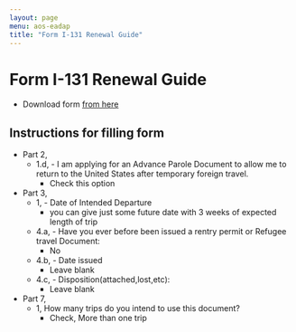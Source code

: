 ```yaml
---
layout: page
menu: aos-eadap
title: "Form I-131 Renewal Guide"
---
```


# Form I-131 Renewal Guide

- Download form [from here](https://www.uscis.gov/sites/default/files/document/forms/i-131.pdf)

## Instructions for filling form
- Part 2, 
  - 1.d, - I am applying for an Advance Parole Document to allow me to return to the United States after temporary foreign travel. 
    - Check this option
- Part 3, 
  - 1, - Date of Intended Departure 
    - you can give just some future date with 3 weeks of expected length of trip
  - 4.a, - Have you ever before been issued a rentry permit or Refugee travel Document:
    - No
  - 4.b, - Date issued
    - Leave blank
  - 4.c, - Disposition(attached,lost,etc):
    - Leave blank
- Part 7, 
  - 1, How many trips do you intend to use this document? 
     - Check, More than one trip

